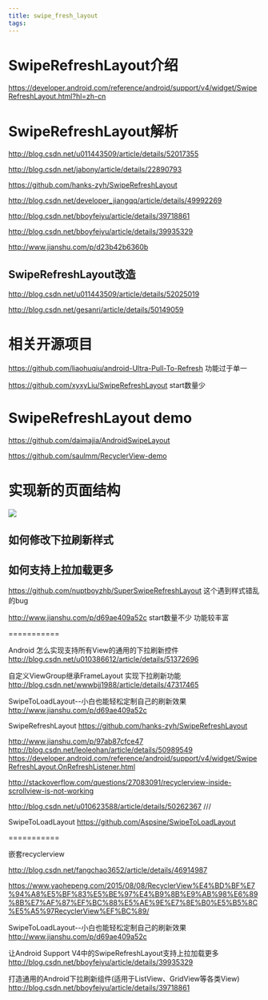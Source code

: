 ```yaml
---
title: swipe_fresh_layout
tags:
---
```


# SwipeRefreshLayout介绍

https://developer.android.com/reference/android/support/v4/widget/SwipeRefreshLayout.html?hl=zh-cn

# SwipeRefreshLayout解析

http://blog.csdn.net/u011443509/article/details/52017355

http://blog.csdn.net/jabony/article/details/22890793

https://github.com/hanks-zyh/SwipeRefreshLayout

http://blog.csdn.net/developer_jiangqq/article/details/49992269

http://blog.csdn.net/bboyfeiyu/article/details/39718861

http://blog.csdn.net/bboyfeiyu/article/details/39935329

http://www.jianshu.com/p/d23b42b6360b

## SwipeRefreshLayout改造

http://blog.csdn.net/u011443509/article/details/52025019

http://blog.csdn.net/gesanri/article/details/50149059

# 相关开源项目

https://github.com/liaohuqiu/android-Ultra-Pull-To-Refresh  功能过于单一

https://github.com/xyxyLiu/SwipeRefreshLayout start数量少

# SwipeRefreshLayout demo

https://github.com/daimajia/AndroidSwipeLayout

https://github.com/saulmm/RecyclerView-demo

# 实现新的页面结构
![](demo.jpg)


## 如何修改下拉刷新样式

## 如何支持上拉加载更多

https://github.com/nuptboyzhb/SuperSwipeRefreshLayout  这个遇到样式错乱的bug


http://www.jianshu.com/p/d69ae409a52c start数量不少 功能较丰富

===========


Android 怎么实现支持所有View的通用的下拉刷新控件  http://blog.csdn.net/u010386612/article/details/51372696

自定义ViewGroup继承FrameLayout 实现下拉刷新功能 http://blog.csdn.net/wwwbjj1988/article/details/47317465

SwipeToLoadLayout--小白也能轻松定制自己的刷新效果 http://www.jianshu.com/p/d69ae409a52c

SwipeRefreshLayout  https://github.com/hanks-zyh/SwipeRefreshLayout

http://www.jianshu.com/p/97ab87cfce47
http://blog.csdn.net/leoleohan/article/details/50989549
https://developer.android.com/reference/android/support/v4/widget/SwipeRefreshLayout.OnRefreshListener.html

http://stackoverflow.com/questions/27083091/recyclerview-inside-scrollview-is-not-working

http://blog.csdn.net/u010623588/article/details/50262367
///

SwipeToLoadLayout  https://github.com/Aspsine/SwipeToLoadLayout

===========

嵌套recyclerview

http://blog.csdn.net/fangchao3652/article/details/46914987

https://www.yaohepeng.com/2015/08/08/RecyclerView%E4%BD%BF%E7%94%A8%E5%BF%83%E5%BE%97%E4%B9%8B%E9%AB%98%E6%89%8B%E7%AF%87%EF%BC%88%E5%AE%9E%E7%8E%B0%E5%B5%8C%E5%A5%97RecyclerView%EF%BC%89/

SwipeToLoadLayout--小白也能轻松定制自己的刷新效果  http://www.jianshu.com/p/d69ae409a52c

让Android Support V4中的SwipeRefreshLayout支持上拉加载更多  http://blog.csdn.net/bboyfeiyu/article/details/39935329

打造通用的Android下拉刷新组件(适用于ListView、GridView等各类View)  http://blog.csdn.net/bboyfeiyu/article/details/39718861
